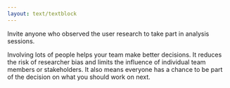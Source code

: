 ```yaml
---
layout: text/textblock
---
```

Invite anyone who observed the user research to take part in analysis sessions. 

Involving lots of people helps your team make better decisions. It reduces the risk of researcher bias and limits the influence of individual team members or stakeholders. It also means everyone has a chance to be part of the decision on what you should work on next.

